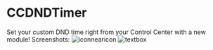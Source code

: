 # CCDNDTimer
Set your custom DND time right from your Control Center with a new module!
Screenshots:
![iconnearicon](https://user-images.githubusercontent.com/56236821/143780763-c80df615-ffa6-468e-a555-71ea63c55e29.jpg)
![textbox](https://user-images.githubusercontent.com/56236821/143780770-03357332-7e3d-4ad3-a7a1-9c87aff7a522.jpg)

